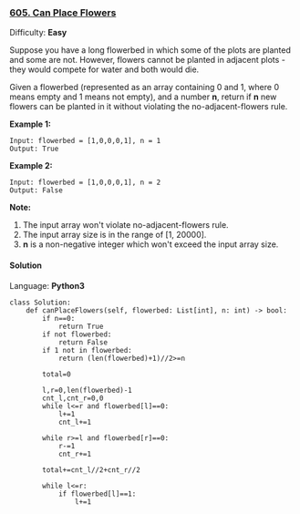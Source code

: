 ### [605\. Can Place Flowers](https://leetcode.com/problems/can-place-flowers/)

Difficulty: **Easy**


Suppose you have a long flowerbed in which some of the plots are planted and some are not. However, flowers cannot be planted in adjacent plots - they would compete for water and both would die.

Given a flowerbed (represented as an array containing 0 and 1, where 0 means empty and 1 means not empty), and a number **n**, return if **n** new flowers can be planted in it without violating the no-adjacent-flowers rule.

**Example 1:**  

```
Input: flowerbed = [1,0,0,0,1], n = 1
Output: True
```

**Example 2:**  

```
Input: flowerbed = [1,0,0,0,1], n = 2
Output: False
```

**Note:**  

1.  The input array won't violate no-adjacent-flowers rule.
2.  The input array size is in the range of [1, 20000].
3.  **n** is a non-negative integer which won't exceed the input array size.


#### Solution

Language: **Python3**

```python3
class Solution:
    def canPlaceFlowers(self, flowerbed: List[int], n: int) -> bool:
        if n==0:
            return True
        if not flowerbed:
            return False
        if 1 not in flowerbed:
            return (len(flowerbed)+1)//2>=n
        
        total=0
        
        l,r=0,len(flowerbed)-1
        cnt_l,cnt_r=0,0
        while l<=r and flowerbed[l]==0:
            l+=1
            cnt_l+=1
        
        while r>=l and flowerbed[r]==0:
            r-=1
            cnt_r+=1
            
        total+=cnt_l//2+cnt_r//2
        
        while l<=r:
            if flowerbed[l]==1:
                l+=1
```